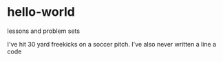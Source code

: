 # hello-world
lessons and problem sets

I've hit 30 yard freekicks on a soccer pitch.
I've also never written a line a code
